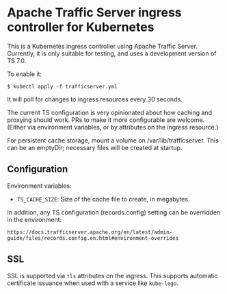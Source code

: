 Apache Traffic Server ingress controller for Kubernetes
=======================================================

This is a Kubernetes ingress controller using Apache Traffic Server.
Currently, it is only suitable for testing, and uses a development
version of TS 7.0.

To enable it:

    $ kubectl apply -f trafficserver.yml

It will poll for changes to ingress resources every 30 seconds.

The current TS configuration is very opinionated about how caching
and proxying should work.  PRs to make it more configurable are
welcome.  (Either via environment variables, or by attributes on
the ingress resource.)

For persistent cache storage, mount a volume on /var/lib/trafficserver.
This can be an emptyDir; necessary files will be created at startup.

Configuration
-------------

Environment variables:

* `TS_CACHE_SIZE`: Size of the cache file to create, in megabytes.

In addition, any TS configuration (records.config) setting can be
overridden in the environment:

	https://docs.trafficserver.apache.org/en/latest/admin-guide/files/records.config.en.html#environment-overrides

SSL
---

SSL is supported via `tls` attributes on the ingress.  This supports
automatic certificate issuance when used with a service like `kube-lego`.
